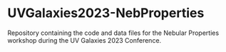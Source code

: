 # UVGalaxies2023-NebProperties
Repository containing the code and data files for the Nebular Properties workshop during the UV Galaxies 2023 Conference.
